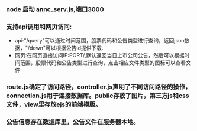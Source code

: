 ### node 启动 annc_serv.js,端口3000

### 支持api调用和网页访问:
* api:"/query"可以通过时间范围，股票代码和公告类型进行查询，返回json数据，"/down"可以根据公告id提供下载.
* 网页:在网页直接访问IP:PORT/,默认返回当日上市公司公告，然后可以根据时间范围，股票代码和公告类型进行查询，点击相应文件类型的图标可以查看文件

### route.js确定了访问路径，controller.js声明了不同访问路径的操作，connection.js用于连接数据库。public存放了图片，第三方js和css文件，view里存放ejs的前端模版。

### 公告信息存在数据库里，公告文件在服务器本地。